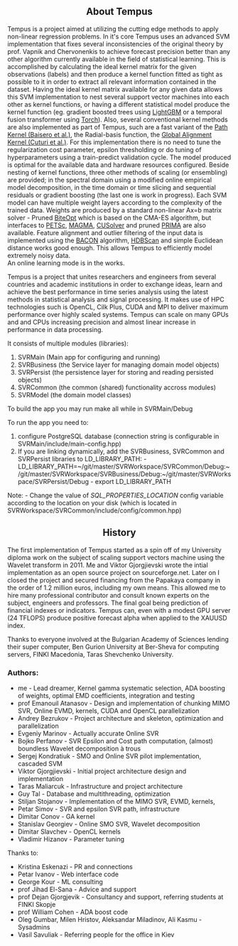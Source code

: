 <h2 align="center">About Tempus</h2>

Tempus is a project aimed at utilizing the cutting edge methods to apply non-linear regression problems. In it's core Tempus uses an advanced SVM implementation that fixes several inconsistencies of the original theory by prof. Vapnik and Chervonenkis to achieve forecast precision better than any other algorithm currently available in the field of statistical learning. This is accomplished by calculating the ideal kernel matrix for the given observations (labels) and then produce a kernel function fitted as tight as possible to it in order to extract all relevant information contained in the dataset. Having the ideal kernel matrix available for any given data allows this SVM implementation to nest several support vector machines into each other as kernel functions, or having a different statistical model produce the kernel function (eg. gradient boosted trees using <a href="https://github.com/microsoft/LightGBM">LightGBM</a> or a temporal fusion transformer using <a href="https://pytorch.org/">Torch</a>). Also, several conventional kernel methods are also implemented as part of Tempus, such are a fast variant of the <a href="https://www.scitepress.org/PublishedPapers/2013/42673/">Path Kernel (Baisero et al.)</a>, the Radial-basis function, the <a href="https://marcocuturi.net/GA.html">Global Alignment Kernel (Cuturi et al.)</a>. For this implementation there is no need to tune the regularization cost parameter, epsilon thresholding or do tuning of hyperparameters using a train-predict validation cycle. The model produced is optimal for the available data and hardware resources configured. Beside nesting of kernel functions, three other methods of scaling (or ensembling) are provided; in the spectral domain using a modified online empirical model decomposition, in the time domain or time slicing and sequential residuals or gradient boosting (the last one is work in progress). Each SVM model can have multiple weight layers according to the complexity of the trained data. Weights are produced by a standard non-linear Ax=b matrix solver - Pruned <a href="https://github.com/avaneev/biteopt">BiteOpt</a> which is based on the CMA-ES algorithm, but interfaces to <a href="https://petsc.org/release">PETSc</a>, <a href="https://github.com/icl-utk-edu/magma">MAGMA</a>, <a href="https://developer.nvidia.com/cusolver">CUSolver</a> and pruned <a href="https://github.com/libprima">PRIMA</a> are also available. Feature alignment and outlier filtering of the input data is implemented using the <a href="https://www.intel.com/content/www/us/en/docs/onemkl/developer-reference-summary-statistics-notes/2021-1/using-the-bacon-algorithm-for-outlier-detection.html">BACON</a> algorithm, <a href="https://github.com/ojmakhura/hdbscan">HDBScan</a> and simple Euclidean distance works good enough. This allows Tempus to efficiently model extremely noisy data.  
An online learning mode is in the works.

Tempus is a project that unites researchers and engineers from several countries and academic institutions in order to exchange ideas, learn and achieve the best performance in time series analysis using the latest methods in statistical analysis and signal processing. It makes use of HPC technologies such is OpenCL, Cilk Plus, CUDA and MPI to deliver maximum performance over highly scaled systems. Tempus can scale on many GPUs and and CPUs increasing precision and almost linear increase in performance in data processing.

It consists of multiple modules (libraries):

1. SVRMain (Main app for configuring and running)
2. SVRBusiness (the Service layer for managing domain model objects)
3. SVRPersist (the persistence layer for storing and reading persisted objects)
4. SVRCommon (the common (shared) functionality accross modules)
5. SVRModel (the domain model classes)

To build the app you may run make all while in SVRMain/Debug

To run the app you need to:

1. configure PostgreSQL database (connection string is configurable in SVRMain/include/main-config.hpp)
2. If you are linking dynamically, add the SVRBusiness, SVRCommon and SVRPersist libraries to LD_LIBRARY_PATH:
		- LD_LIBRARY_PATH=~/git/master/SVRWorkspace/SVRCommon/Debug:~/git/master/SVRWorkspace/SVRBusiness/Debug:~/git/master/SVRWorkspace/SVRPersist/Debug
		- export LD_LIBRARY_PATH

Note:
	- Change the value of *SQL_PROPERTIES_LOCATION* config variable according to the location on your disk (which is located in SVRWorkspace/SVRCommon/include/config/common.hpp)


<h2 align="center">History</h2>

The first implementation of Tempus started as a spin off of my University diploma work on the subject of scaling support vectors machine using the Wavelet transform in 2011. Me and Viktor Gjorgjievski wrote the intial implementation as an open source project on sourceforge.net. Later on I closed the project and secured financing from the Papakaya company in the order of 1.2 million euros, including my own means. This allowed me to hire many professional contributor and consult known experts on the subject, engineers and professors. The final goal being prediction of financial indexes or indicators. Tempus can, even with a modest GPU server (24 TFLOPS) produce positive forecast alpha when applied to the XAUUSD index.

Thanks to everyone involved at the Bulgarian Academy of Sciences lending their super computer,
Ben Gurion University at Ber-Sheva for computing servers, FINKI Macedonia, Taras Shevchenko University.

<h3>Authors:</h3>

- me - Lead dreamer, Kernel gamma systematic selection, ADA boosting of weights, optimal EMD coefficients, integration and testing
- prof Emanouil Atanasov - Design and implementation of chunking MIMO SVR, Online EVMD, kernels, CUDA and OpenCL parallelization
- Andrey Bezrukov - Project architecture and skeleton, optimization and parallelization
- Evgeniy Marinov - Actually accurate Online SVR
- Bojko Perfanov - SVR Epsilon and Cost path computation, (almost) boundless Wavelet decomposition à trous
- Sergej Kondratiuk - SMO and Online SVR pilot implementation, cascaded SVM
- Viktor Gjorgjievski - Initial project architecture design and implementation
- Taras Maliarcuk - Infrastructure and project architecture
- Guy Tal - Database and multithreading, optimization
- Stiljan Stojanov -  Implementation of the MIMO SVR, EVMD, kernels,
- Petar Simov - SVR and epsilon SVR path, infrastructure
- Dimitar Conov - GA kernel
- Stanislav Georgiev - Online SMO SVR, Wavelet decomposition
- Dimitar Slavchev - OpenCL kernels
- Vladimir Hizanov - Parameter tuning

Thanks to:
- Kristina Eskenazi - PR and connections
- Petar Ivanov - Web interface code
- George Kour - ML consulting
- prof Jihad El-Sana - Advice and support
- prof Dejan Gjorgjevik - Consultancy and support, referring students at FINKI Skopje
- prof William Cohen - ADA boost code
- Oleg Gumbar, Milen Hristov, Aleksandar Miladinov, Ali Kasmu - Sysadmins
- Vasil Savuliak - Referring people for the office in Kiev

